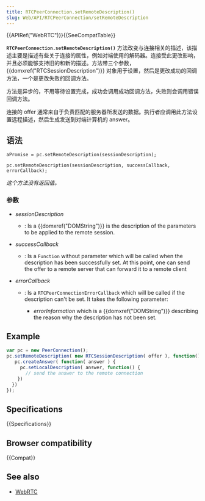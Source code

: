 ```yaml
---
title: RTCPeerConnection.setRemoteDescription()
slug: Web/API/RTCPeerConnection/setRemoteDescription
---
```


{{APIRef("WebRTC")}}{{SeeCompatTable}}

**`RTCPeerConnection.setRemoteDescription()`** 方法改变与连接相关的描述，该描述主要是描述有些关于连接的属性，例如对端使用的解码器。连接受此更改影响，并且必须能够支持旧的和新的描述。方法带三个参数，{{domxref("RTCSessionDescription")}} 对象用于设置，然后是更改成功的回调方法，一个是更改失败的回调方法。

方法是异步的，不用等待设置完成，成功会调用成功回调方法，失败则会调用错误回调方法。

连接的 offer 通常来自于负责匹配的服务器所发送的数据。执行者应调用此方法设置远程描述，然后生成发送到对端计算机的 answer。

## 语法

```plain
aPromise = pc.setRemoteDescription(sessionDescription);

pc.setRemoteDescription(sessionDescription, successCallback, errorCallback);
```

_这个方法没有返回值。_

### 参数

- _sessionDescription_
  - : Is a {{domxref("DOMString")}} is the description of the parameters to be applied to the remote session.
- _successCallback_
  - : Is a `Function` without parameter which will be called when the description has been successfully set. At this point, one can send the offer to a remote server that can forward it to a remote client
- _errorCallback_

  - : Is a `RTCPeerConnectionErrorCallback` which will be called if the description can't be set. It takes the following parameter:

    - _errorInformation_ which is a {{domxref("DOMString")}} describing the reason why the description has not been set.

## Example

```js
var pc = new PeerConnection();
pc.setRemoteDescription( new RTCSessionDescription( offer ), function() {
   pc.createAnswer( function( answer ) {
     pc.setLocalDescription( answer, function() {
       // send the answer to the remote connection
    })
  })
});
```

## Specifications

{{Specifications}}

## Browser compatibility

{{Compat}}

## See also

- [WebRTC](/zh-CN/docs/Web/Guide/API/WebRTC)
